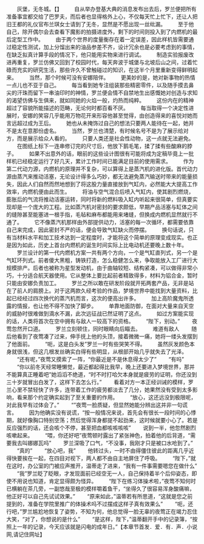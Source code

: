 　　灰堡，无冬城。【】
　　自从举办登基大典的消息发布出去后，罗兰便把所有准备事宜都交给了巴罗夫，而后者也显得格外上心，不仅每天忙上忙下，还让人把旧王都的礼仪官布兰琪女士请到了无冬，显然是不愿出现一丝纰漏。
　　至于他自己，除开偶尔会去查看下魔影的拍摄进度外，剩下的时间则投入到了内燃机的最后定型工作中。
　　由于两个世界的度量衡存在着一定误差，因此样机皆需要通过稳定性测试，加上分馏出来的油品参差不齐，设计冗余也是必要考虑到的事情，在缺乏拟真计算手段的情况下，他只能用实物来进行调试。
　　制造实验报废改进再重复，罗兰仿佛又回到了校园时代，每天奔波于城堡与北坡后山之间，过着忙碌而充实的研究生活，那些许久不曾触碰过的知识，在这半个月里重新变得鲜明起来。
　　当然，那个时候可没有安娜陪伴。
　　更美妙的是，她对新事物的热情一点儿也不亚于自己。
　　每当看到她专注组装那些精密零件，以及随手摸去鼻尖的汗珠而留下一串油印时的神情，罗兰便会情不自禁地生出感慨她对创造与求知的渴望仿佛与生俱来，就如同她的火焰一般，灼热而纯粹。
　　这份内在的精神超过了容貌所能描述的范畴，无论何时都百看不厌。
　　每当取得一个决定性进展时，安娜的笑容几乎能用万物花开来形容他甚至觉得，由创造得来的喜悦对她而言远超过成为王后。
　　她也从未掩饰过自己的想法只要两人能待在一起，她并不是太在意那份虚名。
　　当然，罗兰也清楚，有时候名号不是为了展示给对方，而是展示给众人看的。
　　只要人类还是社会性动物，这一点就无法避免。
　　在图纸上标下一连串修订完的尺寸后，他放下鹅毛笔，揉了揉有些酸麻的脖子。
　　如果不出意外的话，眼前的这些设计图很有可能将成为定稿毕竟上一批样机已经稳定运行了好几天，累计工作时间已能满足目前的使用需求。
　　作为第二代动力源，内燃机的原理并不复杂，可以算得上是蒸汽机的进化版。首代动力源由蒸汽来推动活塞，无论设计得多么巧妙，都无法避免蒸汽输送时带来的能量损失，因此人们自然而然地想到了将这股力量直接放到气缸内，必然能大大提高工作效率，内燃机便由此而生。
　　将油与空气混合后喷入气缸内，使其剧烈燃烧，膨胀后的气流将推动活塞运转，同时将新的燃料吸入缸内听起来很简单，但真要实现却是一个庞大的工程。比如蒸汽机对密封的要求颇低，早期产品活塞与缸体之间的缝隙甚至能塞进一根手指，毛毡和麻布都能用来堵缝，但换成内燃机显然就行不通了。
　　它不像蒸汽机那样由外部提供动力，活塞的每一次循环，都需要依靠自己来完成，因此密封不严的话，便会导致气缸缺火而停摆。
　　换句话说，只有当材料水平和加工技术达到一定程度时，才能将这个简单的原理变成现实。也正是因为如此，历史上首台内燃机的诞生时间实际上比电动机还要晚上数十年。
　　罗兰设计的第一代内燃机方案一共有两个方向，一个是气缸直列式，另一个是气缸环列式。前者傻大黑粗，铸铁打造，怎么稳健怎么来，争取能放入工厂进行大规模排产。后者也被称为星型发动机，由于曲轴较短、结构紧凑，可以做得非常小巧，十分适合航天器使用。它从整体上要比起前者精致得多，材料为铝合金，暂时只能由安娜负责加工。
　　罗兰之所以敢在研发阶段就开拓两套产品，无非是站在了前人的肩膀上。对于这两款久经考验的作品，梦境世界中能找到大量资料，比起已经经过四次换代的蒸汽机而言，这次的便高出许多。
　　加上高阶魔鬼所透露的情报，也让他不得不加快了脚步。
　　单靠地面防御，在面对大量来自天空的威胁时很难做到滴水不漏，此次远征战已然证明了这点。
　　如过方案能实现的话，人类将首次在空中拥有与敌人一较高下的资格。
　　“陛下，别动。”
　　夜莺忽然开口道。
　　罗兰立刻顿住，同时眼睛向后瞄去。
　　难道有敌人
　　随后他看到了夜莺凑了过来，伸手抚上他的头顶，接着微微一痛，她将一缕头发摆到了他面前。
　　“呃，这是白头发”罗兰一时有些哭笑不得。
　　虽然灰发颜色本身就很浅，但这几根发丝确实白得有些明显，从根部开始几乎就失去了光泽。
　　“还有呢，”夜莺又摸索了一阵，“你最近是不是休息得太少了”
　　“有吗”
　　“你以前冬天经常睡懒觉，最近都起得比我早，晚上还要进入梦境世界，那并不能算真正睡着吧”她滔滔不绝道，“时不时打哈欠本身就是疲劳的证明，你还没到三十岁就冒出白发了，这样下去怎么行。”
　　看着对方一本正经训诫的模样，罗兰心里不禁轻快了许多，连带着工作的疲劳都淡去了几分，她果然没有受到太多影响，看来那个约定确实起到了至关重要的作用。
　　“放心，这还远没到极限呢，对此我早有过体会了。”
　　“”夜莺一脸质疑，但显然她能分辨出这并非一句谎言。
　　因为他确实没有说谎，“按一般情况来说，首先会有很长一段时间的心悸期，就好像胸口特别空荡；然后觉得浑身都提不起劲来，这时候就要小心了。若是反应强烈的话，还会咳个不停，甚至把血都咳咳咳咳”
　　说到一半，他忽然剧烈咳嗽起来。
　　“喂，你还好吧”夜莺顿时露出了紧张神色，拍着他的后背道，“需要我去叫娜娜瓦吗”
　　罗兰深吸了口气，“不没事，我刚才只是被口水呛到了。”
　　“真的”
　　“放心吧，我”
　　他转过头，一时不由得僵住彼此的距离几乎近得快要挨在一起，在四目对视下，两人都不由自主地屏住了呼吸。
　　“陛下，”就在这时，办公室的门被应声推开，温蒂走了进来，“我有一件事需要嗯您在做什么”
　　“我”罗兰眨了眨眼，才发现面前已经空无一人，自己保持着半个后仰姿态，即使不用说也知道，肯定显得颇为怪异。
　　“陛下在练习体操术啦，”夜莺不知何时已横躺在茶几旁，一副悠哉至极的模样嚼着鱼干，“坐得久了很容易浑身酸痛嘛，他正好可以自己先试试效果。”
　　“原来如此，”温蒂若有所思道，“这就是您之前提到的，准备在学院里推广的体操术吗不过摆成这样子真有效果么”
　　“呃，还行吧，”罗兰尴尬地恢复了姿势，不知为何，他总觉得一脸无辜的夜莺正在竭力忍住大笑，“对了，你想说的是什么”
　　“是这样，陛下，”温蒂翻开手中的记录簿，“按照上一年的记录，今天应该就是闪电的成年日。”【本章节首发．爱．有．声．小说网,请记住网址】